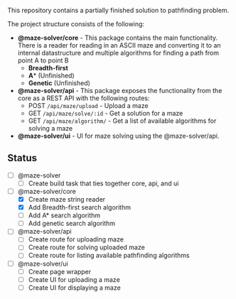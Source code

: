 This repository contains a partially finished solution to pathfinding problem.

The project structure consists of the following:
  * **@maze-solver/core** - This package contains the main functionality. There
    is a reader for reading in an ASCII maze and converting it to an internal
    datastructure and multiple algorithms for finding a path from point A to
    point B
    * **Breadth-first**
    * **A*** (Unfinished)
    * **Genetic** (Unfinished)
  * **@maze-solver/api** - This package exposes the functionality from the core
    as a REST API with the following routes:
    * POST `/api/maze/upload` - Upload a maze
    * GET `/api/maze/solve/:id` - Get a solution for a maze
    * GET `/api/maze/algorithm/` - Get a list of available algorithms for solving a maze
  * **@maze-solver/ui** - UI for maze solving using the @maze-solver/api.

## Status
- [ ] @maze-solver
  - [ ] Create build task that ties together core, api, and ui
- [ ] @maze-solver/core
  - [x] Create maze string reader
  - [x] Add Breadth-first search algorithm
  - [ ] Add A* search algorithm
  - [ ] Add genetic search algorithm
- [ ] @maze-solver/api
  - [ ] Create route for uploading maze
  - [ ] Create route for solving uploaded maze
  - [ ] Create route for listing available pathfinding algorithms
- [ ] @maze-solver/ui
  - [ ] Create page wrapper
  - [ ] Create UI for uploading a maze
  - [ ] Create UI for displaying a maze
